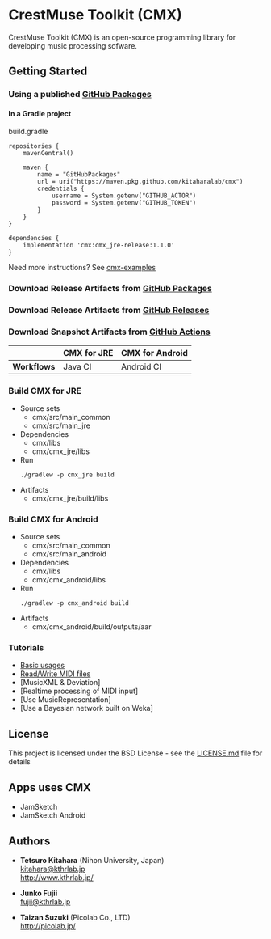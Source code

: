# CrestMuse Toolkit (CMX)

CrestMuse Toolkit (CMX) is an open-source programming library for developing music processing sofware.

## Getting Started

### Using a published [GitHub Packages](https://github.com/orgs/kitaharalab/packages)

#### In a Gradle project

build.gradle

```
repositories {
    mavenCentral()

    maven {
        name = "GitHubPackages"
        url = uri("https://maven.pkg.github.com/kitaharalab/cmx")
        credentials {
            username = System.getenv("GITHUB_ACTOR")
            password = System.getenv("GITHUB_TOKEN")
        }
    }
}

dependencies {
    implementation 'cmx:cmx_jre-release:1.1.0'
}

```

Need more instructions? See [cmx-examples](https://github.com/kitaharalab/cmx-examples)

### Download Release Artifacts from [GitHub Packages](https://github.com/orgs/kitaharalab/packages?repo_name=cmx)

### Download Release Artifacts from [GitHub Releases](https://github.com/kitaharalab/cmx/releases)

### Download Snapshot Artifacts from [GitHub Actions](https://github.com/kitaharalab/cmx/actions)

|  | CMX for JRE | CMX for Android |
| --- | --- | --- |
| **Workflows** | Java CI | Android CI |

### Build CMX for JRE

* Source sets
  * cmx/src/main_common
  * cmx/src/main_jre
* Dependencies
  * cmx/libs
  * cmx/cmx_jre/libs
* Run
  ```
  ./gradlew -p cmx_jre build
  ```
* Artifacts
  * cmx/cmx_jre/build/libs

### Build CMX for Android

* Source sets
  * cmx/src/main_common
  * cmx/src/main_android
* Dependencies
  * cmx/libs
  * cmx/cmx_android/libs
* Run
  ```
  ./gradlew -p cmx_android build
  ```
* Artifacts
  * cmx/cmx_android/build/outputs/aar

### Tutorials

* [Basic usages](tutorials/basic_usages.md)
* [Read/Write MIDI files](tutorials/read_write_midi.md)
* [MusicXML & Deviation]
* [Realtime processing of MIDI input]<!--(tutorials/realtime_processing.md)-->
* [Use MusicRepresentation]<!--(tutorials/music_representation.md)-->
* [Use a Bayesian network built on Weka]<!--(tutorials/bayesian_network.md)-->

## License

This project is licensed under the BSD License - see the [LICENSE.md](LICENSE.md) file for details

## Apps uses CMX

* JamSketch
* JamSketch Android

## Authors

* **Tetsuro Kitahara** (Nihon University, Japan)  
kitahara@kthrlab.jp  
http://www.kthrlab.jp/

* **Junko Fujii**  
fujii@kthrlab.jp

* **Taizan Suzuki** (Picolab Co., LTD)  
http://picolab.jp/

<!-- See also the list of [contributors](contributors.md) who participated in this project. -->